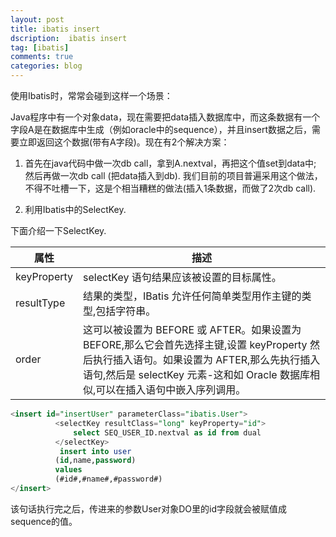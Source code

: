 ```yaml
---
layout: post
title: ibatis insert 
dscription:  ibatis insert 
tag: [ibatis]
comments: true
categories: blog
---
```


使用Ibatis时，常常会碰到这样一个场景：

Java程序中有一个对象data，现在需要把data插入数据库中，而这条数据有一个字段A是在数据库中生成（例如oracle中的sequence），并且insert数据之后，需要立即返回这个数据(带有A字段)。现在有2个解决方案：

1. 首先在java代码中做一次db call，拿到A.nextval，再把这个值set到data中; 然后再做一次db call (把data插入到db).  我们目前的项目普遍采用这个做法，不得不吐槽一下，这是个相当糟糕的做法(插入1条数据，而做了2次db call).

2. 利用Ibatis中的SelectKey.

下面介绍一下SelectKey.


|属性     |描述      |
|---------|---------|
|keyProperty        |selectKey 语句结果应该被设置的目标属性。    |
|resultType        |结果的类型，IBatis 允许任何简单类型用作主键的类型,包括字符串。   |
|order        |这可以被设置为 BEFORE 或 AFTER。如果设置为 BEFORE,那么它会首先选择主键,设置 keyProperty 然后执行插入语句。如果设置为 AFTER,那么先执行插入语句,然后是 selectKey 元素-这和如 Oracle 数据库相似,可以在插入语句中嵌入序列调用。    |


```sql
<insert id="insertUser" parameterClass="ibatis.User"> 
          <selectKey resultClass="long" keyProperty="id"> 
              select SEQ_USER_ID.nextval as id from dual 
          </selectKey> 
           insert into user 
          (id,name,password) 
          values 
          (#id#,#name#,#password#) 
</insert> 
```

该句话执行完之后，传进来的参数User对象DO里的id字段就会被赋值成sequence的值。 

